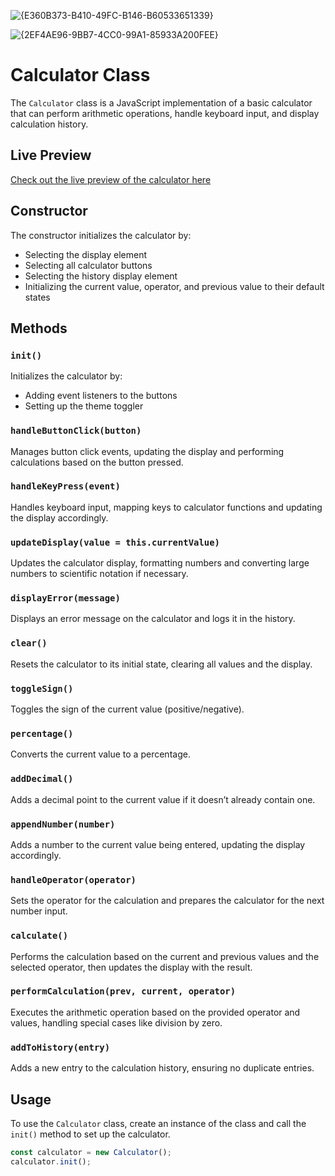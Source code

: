 ![{E360B373-B410-49FC-B146-B60533651339}](https://github.com/user-attachments/assets/b8dc796f-161b-45dc-825e-41b1bf932276)

![{2EF4AE96-9BB7-4CC0-99A1-85933A200FEE}](https://github.com/user-attachments/assets/00252191-5120-4f70-80ee-70b474701818)






# Calculator Class

The `Calculator` class is a JavaScript implementation of a basic calculator that can perform arithmetic operations, handle keyboard input, and display calculation history.

## Live Preview

[Check out the live preview of the calculator here](https://inno-calco.netlify.app/)

## Constructor

The constructor initializes the calculator by:
- Selecting the display element
- Selecting all calculator buttons
- Selecting the history display element
- Initializing the current value, operator, and previous value to their default states

## Methods

### `init()`
Initializes the calculator by:
- Adding event listeners to the buttons
- Setting up the theme toggler

### `handleButtonClick(button)`
Manages button click events, updating the display and performing calculations based on the button pressed.

### `handleKeyPress(event)`
Handles keyboard input, mapping keys to calculator functions and updating the display accordingly.

### `updateDisplay(value = this.currentValue)`
Updates the calculator display, formatting numbers and converting large numbers to scientific notation if necessary.

### `displayError(message)`
Displays an error message on the calculator and logs it in the history.

### `clear()`
Resets the calculator to its initial state, clearing all values and the display.

### `toggleSign()`
Toggles the sign of the current value (positive/negative).

### `percentage()`
Converts the current value to a percentage.

### `addDecimal()`
Adds a decimal point to the current value if it doesn’t already contain one.

### `appendNumber(number)`
Adds a number to the current value being entered, updating the display accordingly.

### `handleOperator(operator)`
Sets the operator for the calculation and prepares the calculator for the next number input.

### `calculate()`
Performs the calculation based on the current and previous values and the selected operator, then updates the display with the result.

### `performCalculation(prev, current, operator)`
Executes the arithmetic operation based on the provided operator and values, handling special cases like division by zero.

### `addToHistory(entry)`
Adds a new entry to the calculation history, ensuring no duplicate entries.

## Usage

To use the `Calculator` class, create an instance of the class and call the `init()` method to set up the calculator.

```javascript
const calculator = new Calculator();
calculator.init();
